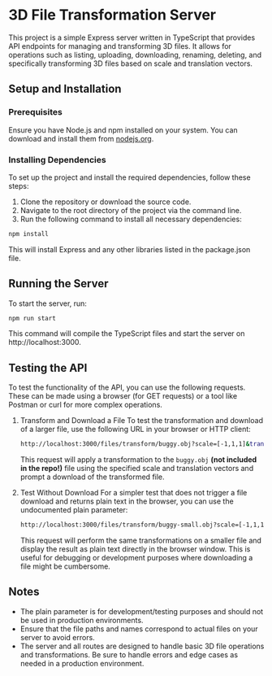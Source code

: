 # 3D File Transformation Server

This project is a simple Express server written in TypeScript that provides API endpoints for managing and transforming 3D files. It allows for operations such as listing, uploading, downloading, renaming, deleting, and specifically transforming 3D files based on scale and translation vectors.

## Setup and Installation

### Prerequisites

Ensure you have Node.js and npm installed on your system. You can download and install them from [nodejs.org](https://nodejs.org/).

### Installing Dependencies

To set up the project and install the required dependencies, follow these steps:

1. Clone the repository or download the source code.
2. Navigate to the root directory of the project via the command line.
3. Run the following command to install all necessary dependencies:

```bash
npm install
```

This will install Express and any other libraries listed in the package.json file.

## Running the Server
To start the server, run:

```bash
npm run start
```

This command will compile the TypeScript files and start the server on http://localhost:3000. 

## Testing the API
To test the functionality of the API, you can use the following requests. These can be made using a browser (for GET requests) or a tool like Postman or curl for more complex operations.

1. Transform and Download a File
To test the transformation and download of a larger file, use the following URL in your browser or HTTP client:

    ```bash
    http://localhost:3000/files/transform/buggy.obj?scale=[-1,1,1]&translate=[0,1,0]
    ```
    This request will apply a transformation to the `buggy.obj` **(not included in the repo!)** file using the specified scale and translation vectors and prompt a download of the transformed file.

2. Test Without Download
For a simpler test that does not trigger a file download and returns plain text in the browser, you can use the undocumented plain parameter:

    ```bash
    http://localhost:3000/files/transform/buggy-small.obj?scale=[-1,1,1]&translate=[0,1,0]&plain=1
    ```

    This request will perform the same transformations on a smaller file and display the result as plain text directly in the browser window. This is useful for debugging or development purposes where downloading a file might be cumbersome.

## Notes
- The plain parameter is for development/testing purposes and should not be used in production environments.
- Ensure that the file paths and names correspond to actual files on your server to avoid errors.
- The server and all routes are designed to handle basic 3D file operations and transformations. Be sure to handle errors and edge cases as needed in a production environment.